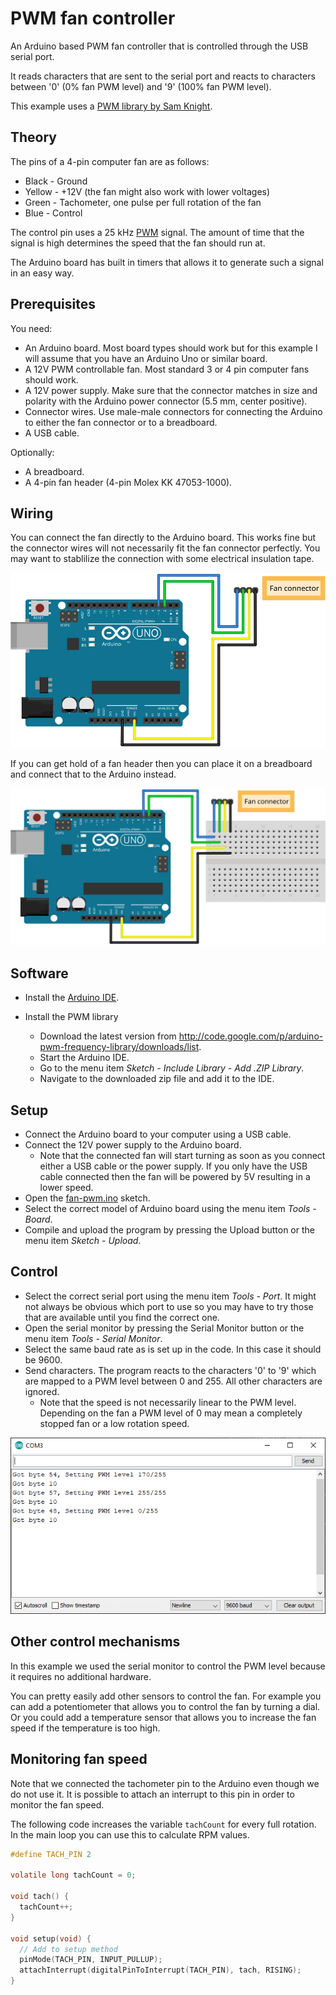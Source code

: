 # PWM fan controller

An Arduino based PWM fan controller that is controlled through the USB serial port.

It reads characters that are sent to the serial port and reacts to characters between '0' (0% fan PWM level) and '9' (100% fan PWM level).

This example uses a [PWM library by Sam Knight](https://forum.arduino.cc/index.php?topic=117425.0).

## Theory

The pins of a 4-pin computer fan are as follows:

* Black - Ground
* Yellow - +12V (the fan might also work with lower voltages)
* Green - Tachometer, one pulse per full rotation of the fan
* Blue - Control

The control pin uses a 25 kHz [PWM](https://en.wikipedia.org/wiki/Pulse-width_modulation) signal. The amount of time that the signal is high determines the speed that the fan should run at.

The Arduino board has built in timers that allows it to generate such a signal in an easy way.

## Prerequisites

You need:

* An Arduino board. Most board types should work but for this example I will assume that you have an Arduino Uno or similar board.
* A 12V PWM controllable fan. Most standard 3 or 4 pin computer fans should work.
* A 12V power supply. Make sure that the connector matches in size and polarity with the Arduino power connector (5.5 mm, center positive).
* Connector wires. Use male-male connectors for connecting the Arduino to either the fan connector or to a breadboard.
* A USB cable.

Optionally:

* A breadboard.
* A 4-pin fan header (4-pin Molex KK 47053-1000).

## Wiring

You can connect the fan directly to the Arduino board. This works fine but the connector wires will not necessarily fit the fan connector perfectly. You may want to stablilize the connection with some electrical insulation tape.

![Wiring directly](fan-pwm-basic_bb.svg)

If you can get hold of a fan header then you can place it on a breadboard and connect that to the Arduino instead.

![Wiring via a breadboard](fan-pwm-breadboard_bb.svg)

## Software

* Install the [Arduino IDE](https://www.arduino.cc/en/software).

* Install the PWM library
  * Download the latest version from <http://code.google.com/p/arduino-pwm-frequency-library/downloads/list>.
  * Start the Arduino IDE.
  * Go to the menu item _Sketch - Include Library - Add .ZIP Library_.
  * Navigate to the downloaded zip file and add it to the IDE.

## Setup

* Connect the Arduino board to your computer using a USB cable.
* Connect the 12V power supply to the Arduino board.
  * Note that the connected fan will start turning as soon as you connect either a USB cable or the power supply. If you only have the USB cable connected then the fan will be powered by 5V resulting in a lower speed.
* Open the [fan-pwm.ino](fan-pwm.ino) sketch.
* Select the correct model of Arduino board using the menu item _Tools - Board_.
* Compile and upload the program by pressing the Upload button or the menu item _Sketch - Upload_.

## Control

* Select the correct serial port using the menu item _Tools - Port_. It might not always be obvious which port to use so you may have to try those that are available until you find the correct one.
* Open the serial monitor by pressing the Serial Monitor button or the menu item _Tools - Serial Monitor_.
* Select the same baud rate as is set up in the code. In this case it should be 9600.
* Send characters. The program reacts to the characters '0' to '9' which are mapped to a PWM level between 0 and 255. All other characters are ignored.
  * Note that the speed is not necessarily linear to the PWM level. Depending on the fan a PWM level of 0 may mean a completely stopped fan or a low rotation speed.

![Serial Monitor window](pwm-serial-monitor.png)

## Other control mechanisms

In this example we used the serial monitor to control the PWM level because it requires no additional hardware.

You can pretty easily add other sensors to control the fan. For example you can add a potentiometer that allows you to control the fan by turning a dial. Or you could add a temperature sensor that allows you to increase the fan speed if the temperature is too high.

## Monitoring fan speed

Note that we connected the tachometer pin to the Arduino even though we do not use it. It is possible to attach an interrupt to this pin in order to monitor the fan speed.

The following code increases the variable `tachCount` for every full rotation. In the main loop you can use this to calculate RPM values.

```c
#define TACH_PIN 2

volatile long tachCount = 0;

void tach() {
  tachCount++;
}

void setup(void) {
  // Add to setup method
  pinMode(TACH_PIN, INPUT_PULLUP);
  attachInterrupt(digitalPinToInterrupt(TACH_PIN), tach, RISING);
}
```
